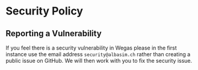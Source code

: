 # Security Policy

## Reporting a Vulnerability

If you feel there is a security vulnerability in Wegas please in the first instance use the email address `security@albasim.ch` rather than creating a public issue on GitHub. We will then work with you to fix the security issue.
